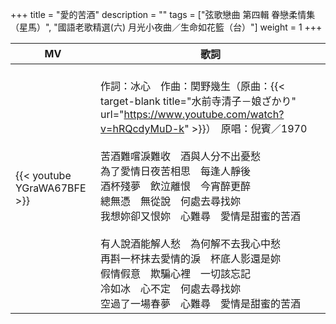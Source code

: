 +++
title = "愛的苦酒"
description = ""
tags = ["弦歌戀曲 第四輯 眷戀柔情集（星馬）", "國語老歌精選(六) 月光小夜曲／生命如花籃（台）"]
weight = 1
+++

MV  | 歌詞  
--------------|-------
{{< youtube YGraWA67BFE >}}|<br/>作詞：冰心　作曲：関野幾生（原曲：{{< target-blank title="水前寺清子－娘ざかり" url="https://www.youtube.com/watch?v=hRQcdyMuD-k" >}}）　原唱：倪賓／1970<br/><br/>苦酒難嚐淚難收　酒與人分不出憂愁<br/>為了愛情日夜苦相思　每逢人靜後<br/>酒杯殘夢　飲泣離恨　今宵醉更醉<br/>總無憑　無從說　何處去尋找妳<br/>我想妳卻又恨妳　心難尋　愛情是甜蜜的苦酒<br/><br/>有人說酒能解人愁　為何解不去我心中愁<br/>再斟一杯抹去愛情的淚　杯底人影還是妳<br/>假情假意　欺騙心裡　一切該忘記<br/>冷如冰　心不定　何處去尋找妳<br/>空過了一場春夢　心難尋　愛情是甜蜜的苦酒
